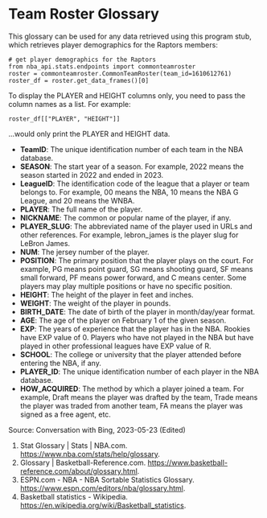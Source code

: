 # Team Roster Glossary

This glossary can be used for any data retrieved using this program stub, which retrieves player demographics for the Raptors members:

    # get player demographics for the Raptors
    from nba_api.stats.endpoints import commonteamroster
    roster = commonteamroster.CommonTeamRoster(team_id=1610612761)
    roster_df = roster.get_data_frames()[0]

To display the PLAYER and HEIGHT columns only, you need to pass the column names as a list. For example:

    roster_df[["PLAYER", "HEIGHT"]]

...would only print the PLAYER and HEIGHT data.

- **TeamID**: The unique identification number of each team in the NBA database.
- **SEASON**: The start year of a season. For example, 2022 means the season started in 2022 and ended in 2023.
- **LeagueID**: The identification code of the league that a player or team belongs to. For example, 00 means the NBA, 10 means the NBA G League, and 20 means the WNBA.
- **PLAYER**: The full name of the player.
- **NICKNAME**: The common or popular name of the player, if any.
- **PLAYER_SLUG**: The abbreviated name of the player used in URLs and other references. For example, lebron_james is the player slug for LeBron James.
- **NUM**: The jersey number of the player.
- **POSITION**: The primary position that the player plays on the court. For example, PG means point guard, SG means shooting guard, SF means small forward, PF means power forward, and C means center. Some players may play multiple positions or have no specific position.
- **HEIGHT**: The height of the player in feet and inches.
- **WEIGHT**: The weight of the player in pounds.
- **BIRTH_DATE**: The date of birth of the player in month/day/year format.
- **AGE**: The age of the player on February 1 of the given season.
- **EXP**: The years of experience that the player has in the NBA. Rookies have EXP value of 0. Players who have not played in the NBA but have played in other professional leagues have EXP value of R.
- **SCHOOL**: The college or university that the player attended before entering the NBA, if any.
- **PLAYER_ID**: The unique identification number of each player in the NBA database.
- **HOW_ACQUIRED**: The method by which a player joined a team. For example, Draft means the player was drafted by the team, Trade means the player was traded from another team, FA means the player was signed as a free agent, etc.

Source: Conversation with Bing, 2023-05-23 (Edited)
1. Stat Glossary | Stats | NBA.com. https://www.nba.com/stats/help/glossary.
2. Glossary | Basketball-Reference.com. https://www.basketball-reference.com/about/glossary.html.
3. ESPN.com - NBA - NBA Sortable Statistics Glossary. https://www.espn.com/editors/nba/glossary.html.
4. Basketball statistics - Wikipedia. https://en.wikipedia.org/wiki/Basketball_statistics.